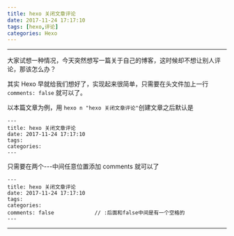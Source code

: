 ```yaml
---
title: hexo 关闭文章评论
date: 2017-11-24 17:17:10
tags: [hexo,评论]
categories: Hexo
---
```

----
大家试想一种情况，今天突然想写一篇关于自己的博客，这时候却不想让别人评论，那该怎么办？

其实 Hexo 早就给我们想好了，实现起来很简单，只需要在头文件加上一行 `comments: false` 就可以了。

以本篇文章为例，用 `hexo n "hexo 关闭文章评论"`创建文章之后默认是

	---
	title: hexo 关闭文章评论
	date: 2017-11-24 17:17:10
	tags: 
	categories: 
	---
只需要在两个---中间任意位置添加 comments 就可以了

	---
	title: hexo 关闭文章评论
	date: 2017-11-24 17:17:10
	tags: 
	categories: 
	comments: false 			// :后面和false中间是有一个空格的
	---

----